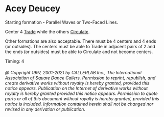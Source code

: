
# Acey Deucey

Starting formation - Parallel Waves or Two-Faced Lines.

Center 4 [Trade](../b2/trade.md) while the others
[Circulate](../b1/circulate.md).

Other formations are also acceptable. There must be 4 centers
and 4 ends (or outsides). The centers must be able to Trade in
adjacent pairs of 2 and the ends (or outsides) must be able to
Circulate and not become centers.

Timing: 4

###### @ Copyright 1997, 2001-2021 by CALLERLAB Inc., The International Association of Square Dance Callers. Permission to reprint, republish, and create derivative works without royalty is hereby granted, provided this notice appears. Publication on the Internet of derivative works without royalty is hereby granted provided this notice appears. Permission to quote parts or all of this document without royalty is hereby granted, provided this notice is included. Information contained herein shall not be changed nor revised in any derivation or publication.
